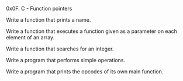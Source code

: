 0x0F. C - Function pointers


Write a function that prints a name.

Write a function that executes a function given as a parameter on each element of an array.

Write a function that searches for an integer.

Write a program that performs simple operations.

Write a program that prints the opcodes of its own main function.

